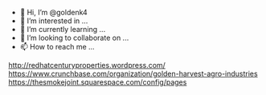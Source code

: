 - 👋 Hi, I’m @goldenk4
- 👀 I’m interested in ...
- 🌱 I’m currently learning ...
- 💞️ I’m looking to collaborate on ...
- 📫 How to reach me ...

<!---
goldenk4/goldenk4 is a ✨ special ✨ repository because its `README.md` (this file) appears on your GitHub profile.
You can click the Preview link to take a look at your changes.
--->
http://redhatcenturyproperties.wordpress.com/
https://www.crunchbase.com/organization/golden-harvest-agro-industries
https://thesmokejoint.squarespace.com/config/pages 
